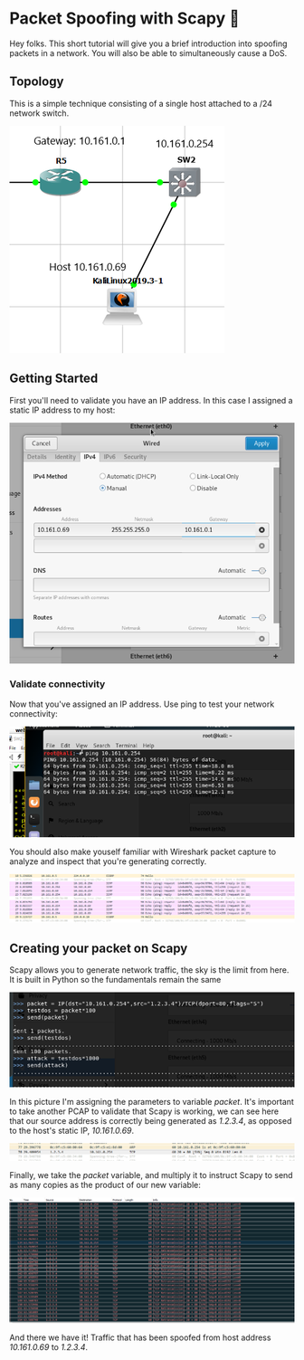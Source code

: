 # Packet Spoofing with Scapy :incoming_envelope:

Hey folks. This short tutorial will give you a brief introduction into spoofing packets in a network. You will also be able to simultaneously cause a DoS.

## Topology

This is a simple technique consisting of a single host attached to a /24 network switch.

![Packet Spoofing Lab](https://github.com/gil-ryan/grs-networking-public/blob/master/img/topo.PNG)

## Getting Started

First you'll need to validate you have an IP address. In this case I assigned a static IP address to my host:

![IP Address Assignment](https://github.com/gil-ryan/grs-networking-public/blob/master/img/static-assign.PNG)

### Validate connectivity

Now that you've assigned an IP address. Use ping to test your network connectivity:

![Ping test](https://github.com/gil-ryan/grs-networking-public/blob/master/img/ping-switch.PNG)

You should also make youself familiar with Wireshark packet capture to analyze and inspect that you're generating correctly.

![Wireshark Capture of Host-Switch ICMP](https://github.com/gil-ryan/grs-networking-public/blob/master/img/wireshark-capture.PNG)

## Creating your packet on Scapy

Scapy allows you to generate network traffic, the sky is the limit from here. It is built in Python so the fundamentals remain the same

![Scapy Commands](https://github.com/gil-ryan/grs-networking-public/blob/master/img/scapy-atk.PNG)

In this picture I'm assigning the parameters to variable _packet_. It's important to take another PCAP to validate that Scapy is working, we can see here that our source address is correctly being generated as _1.2.3.4_, as opposed to the host's static IP, _10.161.0.69_.

![Validate the spoofed traffic](https://github.com/gil-ryan/grs-networking-public/blob/master/img/spoofed-packet.PNG)

Finally, we take the _packet_ variable, and multiply it to instruct Scapy to send as many copies as the product of our new variable:

![Test DoS Attack](https://github.com/gil-ryan/grs-networking-public/blob/master/img/testdos.PNG)

And there we have it! Traffic that has been spoofed from host address _10.161.0.69_ to _1.2.3.4_.

